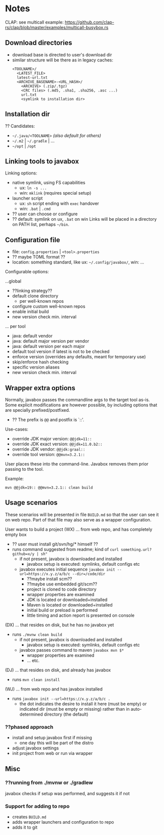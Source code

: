 # Notes

CLAP: see multicall example: https://github.com/clap-rs/clap/blob/master/examples/multicall-busybox.rs

## Download directories

* download base is directed to user's download dir
* similar structure will be there as in legacy caches:
  ```
  <TOOLNAME>/
    <LATEST_FILE>
    latest-url.txt
    <ARCHIVE_BASENAME>-<URL_HASH>/
      <ARCHIVE> (.zip/.tgz)
      <CRC files> (.md5, .sha1, .sha256, .asc ...)
      url.txt
      <symlink to installation dir>
  ```
  
## Installation dir

?? Candidates:
- `~/.java/<TOOLNAME>` _(also default for others)_
- `~/.m2` | `~/.gradle` | ...
- `~/opt` | `/opt`

## Linking tools to javabox

Linking options:
- native symlink, using FS capabilities
  - ux: `ln -s ...`
  - win: `mklink` (requires special setup)
- launcher script
  - ux: `sh` script ending with `exec` handover
  - win: `.bat` | `.cmd`
- ?? user can choose or configure
- ?? default: symlink on ux, `.bat` on win
Links will be placed in a directory on PATH list, perhaps `~/bin`.

## Configuration file

- file: `config.properties` | `<tool>.properties`
- ?? maybe TOML format ??
- location: something standard, like ux: `~/.config/javabox/`, win: ...

Configurable options:

...global
- ??linking strategy??
- default clone directory
  - per well-known repos
- configure custom well-known repos
- enable initial build
- new version check min. interval

... per tool
- java: default vendor
- java: default major version per vendor
- java: default version per each major
- default tool version if latest is not to be checked
- enforce version (overrides any defaults, meant for temporary use)
- skip/enforce hash checking
- specific version aliases
- new version check min. interval

## Wrapper extra options

Normally, javabox passes the commandline args to the target tool as-is.
Some explicit modifications are however possible, by including options that are specially prefixed/postfixed.

- ?? The prefix is `@@` and postfix is `::'.

Use-cases:
- override JDK major version: `@@jdk=11::`
- override JDK exact version: `@@jdk=11.0.b2::`
- override JDK vendor:        `@@jdk:graal::`
- override tool version:      `@@mvn=3.2.1::`

User places these into the command-line.
Javabox removes them prior passing to the tool.

Example:

```shell
mvn @@jdk=19:: @@mvn=3.2.1:: clean build
```

## Usage scenarios

These scenarios will be presented in file `BUILD.md` so that the user can see it on 
web repo.
Part of that file may also serve as a wrapper configuration.

User wants to build a project
(WX) ... from web repo, and has completely empty box
- ?? user must install git/svn/hg/* himself ??
- runs command suggested from readme; kind of `curl something.url?github=x/y | sh"`
  - if not present, javabox is downloaded and installed
    - javabox setup is executed: symlinks, default configs etc
  - javabox executes initial sequence
    `javabox init --url=https://x.y.z/a/b/c --dir=/code/dir`
    - ??maybe install scm??
    - ??maybe use embedded git/scm??
    - project is cloned to code directory
    - wrapper properties are examined
    - JDK is located or downloaded+installed
    - Maven is located or downloaded+installed
    - initial build or preload is performed
    - little timing and action report is presented on console

(DX) ... that resides on disk, but he has no javabox yet
- runs `./mvnw clean build`
  - if not present, javabox is downloaded and installed
      - javabox setup is executed: symlinks, default configs etc
  - javabox passes command to maven
    `javabox mvn $*`
      - wrapper properties are examined
      - ... etc.

(DJ) ... that resides on disk, and already has javabox
- runs `mvn clean install`

(WJ) ... from web repo and has javabox installed
- runs `javabox init --url=https://x.y.z/a/b/c .`
  - the dot indicates the desire to install it here (must be empty) or indicated dir (must be empty or missing) rather than in auto-determined directory (the default)

### ??phased approach

- install and setup javabox first if missing
  - one day this will be part of the distro
- adjust javabox settings
- init project from web or run via wrapper

## Misc

### ??running from ./mvnw or ./gradlew

javabox checks if setup was performed, and suggests it if not

### Support for adding to repo

- creates `BUILD.md`
- adds wrapper launchers and configuration to repo
- adds it to git